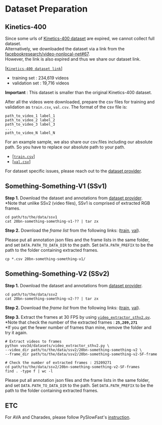 # Dataset Preparation

## Kinetics-400
Since some urls of [Kinetics-400 dataset](https://github.com/activitynet/ActivityNet/tree/master/Crawler/Kinetics) are expired, we cannot collect full dataset.\
Alternatively, we downloaded the dataset via a link from the [facebookresearch/video-nonlocal-net#67](https://github.com/facebookresearch/video-nonlocal-net/issues/67).\
However, the link is also expired and thus we share our dataset link.

[[`Kinetics-400 dataset link`](https://dl.dropbox.com/s/419u0zljf2brsbt/compress.tar.gz)]
- training set :  234,619 videos
- validation set : 19,716 videos 

**Important** : This dataset is smaller than the original Kinetics-400 dataset.

After all the videos were downloaded, prepare the csv files for training and validation as `train.csv`, `val.csv`.
The format of the csv file is:

```
path_to_video_1 label_1
path_to_video_2 label_2
path_to_video_3 label_3
...
path_to_video_N label_N
```

For an example sample, we also share our csv.files including our absolute path. 
So you have to replace our absolute path to your path.

- [[`train.csv`](https://dl.dropbox.com/s/1c1yweibf6rbpff/train.csv)]
- [[`val.csv`](https://dl.dropbox.com/s/88tz1mwqjzewcrp/val.csv)]

For dataset specific issues, please reach out to the [dataset provider](https://deepmind.com/research/open-source/kinetics).


## Something-Something-V1 (SSv1)


**Step 1.** Download the dataset and annotations from [dataset provider](https://20bn.com/datasets/something-something/v1). \
 *Note that unlike SSv2 (video files), SSv1 is comprised of extracted RGB frames.
 
 ```shell
cd path/to/the/data/ssv1
cat 20bn-something-something-v1-?? | tar zx
```

**Step 2.** Download the *frame list* from the following links: ([train](https://dl.dropbox.com/s/7jk9s5syt925epo/train.csv), [val](https://dl.dropbox.com/s/y4x0yewm6wwvak3/val.csv)).


Please put all annotation json files and the frame lists in the same folder, and set `DATA.PATH_TO_DATA_DIR` to the path. Set `DATA.PATH_PREFIX` to be the path to the folder containing extracted frames.

```shell
cp *.csv 20bn-something-something-v1/
```

## Something-Something-V2 (SSv2)

**Step 1.** Download the dataset and annotations from [dataset provider](https://20bn.com/datasets/something-something).

 ```shell
cd path/to/the/data/ssv2
cat 20bn-something-something-v2-?? | tar zx
```

**Step 2.** Download the *frame list* from the following links: ([train](https://dl.fbaipublicfiles.com/pyslowfast/dataset/ssv2/frame_lists/train.csv), [val](https://dl.fbaipublicfiles.com/pyslowfast/dataset/ssv2/frame_lists/val.csv)).

**Step 3.** Extract the frames at 30 FPS by using [`video_extractor_sthv2.py`](vov3d/datasets/video_extractor_sthv2.py). \
 *Note that check the number of the extracted frames : **`25,209,271`** \
 *If you get the fewer number of frames than mine, remove the folder and try it again.
```shell
# Extract videos to frames
python vov3d/datasets/video_extractor_sthv2.py \
--video_dir path/to/the/data/ssv2/20bn-something-something-v2 \
--frame_dir path/to/the/data/ssv2/20bn-something-something-v2-SF-frame

# Check the number of extracted frames : 25209271
cd path/to/the/data/ssv2/20bn-something-something-v2-SF-frames
find . -type f | wc -l
```
 
 Please put all annotation json files and the frame lists in the same folder, and set `DATA.PATH_TO_DATA_DIR` to the path. Set `DATA.PATH_PREFIX` to be the path to the folder containing extracted frames.


## ETC
For AVA and Charades, please follow PySlowFast's [instruction](https://github.com/facebookresearch/SlowFast/blob/master/slowfast/datasets/DATASET.md#ava).
